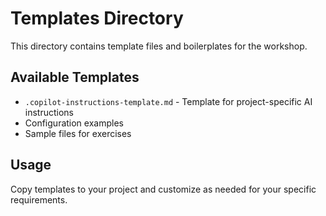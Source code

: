 # Templates Directory

This directory contains template files and boilerplates for the workshop.

## Available Templates
- `.copilot-instructions-template.md` - Template for project-specific AI instructions
- Configuration examples
- Sample files for exercises

## Usage
Copy templates to your project and customize as needed for your specific requirements.